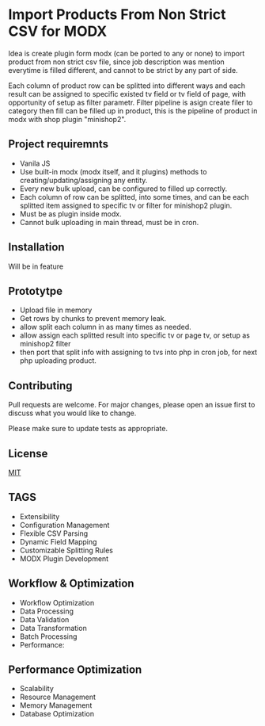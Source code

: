 # Import Products From Non Strict CSV for MODX

Idea is create plugin form modx (can be ported to any or none) to import product from non strict csv file, since job description was mention everytime is filled different, and cannot to be strict by any part of side. 

Each column of product row can be splitted into different ways and each result can be assigned to specific existed tv field or tv field of page, with opportunity of setup as filter parametr. Filter pipeline is asign create filer to category then fill can be filled up in product, this is the pipeline of product in modx with shop plugin "minishop2".


## Project requiremnts

- Vanila JS
- Use built-in modx (modx itself, and it plugins) methods to creating/updating/assigning any entity.
- Every new bulk upload, can be configured to filled up correctly.
- Each column of row can be splitted, into some times, and can be each splitted item assigned to specific tv or filter for minishop2 plugin.
- Must be as plugin inside modx.
- Cannot bulk uploading in main thread, must be in cron.


## Installation

Will be in feature


## Prototytpe

- Upload file in memory
- Get rows by chunks to prevent memory leak.
- allow split each column in as many times as needed.
- allow assign each splitted result into specific tv or page tv, or setup as minishop2 filter
- then port that split info with assigning to tvs into php in cron job, for next php uploading product.


## Contributing

Pull requests are welcome. For major changes, please open an issue first
to discuss what you would like to change.

Please make sure to update tests as appropriate.

## License

[MIT](https://choosealicense.com/licenses/mit/)

## TAGS

- Extensibility
- Configuration Management
- Flexible CSV Parsing
- Dynamic Field Mapping
- Customizable Splitting Rules
- MODX Plugin Development

## Workflow & Optimization 

- Workflow Optimization
- Data Processing
- Data Validation
- Data Transformation
- Batch Processing
- Performance:

## Performance Optimization
- Scalability
- Resource Management
- Memory Management
- Database Optimization